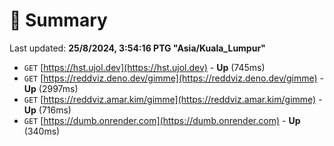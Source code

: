 # 📖 Summary
Last updated: **25/8/2024, 3:54:16 PTG "Asia/Kuala_Lumpur"**

- `GET` [https://hst.ujol.dev](https://hst.ujol.dev) - **Up** (745ms)
- `GET` [https://reddviz.deno.dev/gimme](https://reddviz.deno.dev/gimme) - **Up** (2997ms)
- `GET` [https://reddviz.amar.kim/gimme](https://reddviz.amar.kim/gimme) - **Up** (716ms)
- `GET` [https://dumb.onrender.com](https://dumb.onrender.com) - **Up** (340ms)
